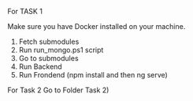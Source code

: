 For TASK 1

Make sure you have Docker installed on your machine.
1. Fetch submodules 
2. Run run_mongo.ps1 script
3. Go to submodules
4. Run Backend
5. Run Frondend (npm install and then ng serve)

For Task 2
Go to Folder Task 2)

